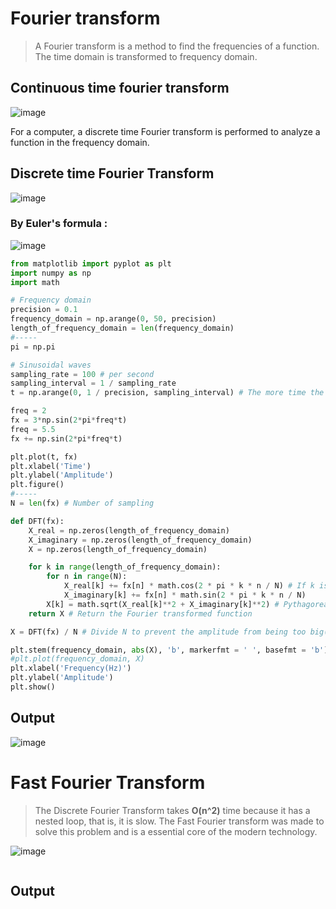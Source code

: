 # Fourier transform
>A Fourier transform is a method to find the frequencies of a function.
>The time domain is transformed to frequency domain.

## Continuous time fourier transform
![image](https://user-images.githubusercontent.com/67142421/155603554-7edd2873-0942-4465-a931-b6f07a5494da.png)

For a computer, a discrete time Fourier transform is performed to analyze a function in the frequency domain.

## Discrete time Fourier Transform
![image](https://user-images.githubusercontent.com/67142421/155603855-35d16458-2fec-49c5-80d4-88d247fb215f.png)<br>
### By Euler's formula :
![image](https://user-images.githubusercontent.com/67142421/155604064-dac589d7-b367-4648-9202-df41ea56f8be.png)

~~~Python
from matplotlib import pyplot as plt
import numpy as np
import math

# Frequency domain
precision = 0.1
frequency_domain = np.arange(0, 50, precision)
length_of_frequency_domain = len(frequency_domain)
#-----
pi = np.pi

# Sinusoidal waves
sampling_rate = 100 # per second
sampling_interval = 1 / sampling_rate
t = np.arange(0, 1 / precision, sampling_interval) # The more time the signal is measured, the more prcise the transform is

freq = 2
fx = 3*np.sin(2*pi*freq*t)
freq = 5.5
fx += np.sin(2*pi*freq*t)

plt.plot(t, fx)
plt.xlabel('Time')
plt.ylabel('Amplitude')
plt.figure()
#-----
N = len(fx) # Number of sampling

def DFT(fx):
    X_real = np.zeros(length_of_frequency_domain)
    X_imaginary = np.zeros(length_of_frequency_domain)
    X = np.zeros(length_of_frequency_domain)

    for k in range(length_of_frequency_domain):
        for n in range(N):
            X_real[k] += fx[n] * math.cos(2 * pi * k * n / N) # If k is a real number, it doesn't work
            X_imaginary[k] += fx[n] * math.sin(2 * pi * k * n / N)
        X[k] = math.sqrt(X_real[k]**2 + X_imaginary[k]**2) # Pythagorean theorem
    return X # Return the Fourier transformed function

X = DFT(fx) / N # Divide N to prevent the amplitude from being too big(Normalization)

plt.stem(frequency_domain, abs(X), 'b', markerfmt = ' ', basefmt = 'b')
#plt.plot(frequency_domain, X)
plt.xlabel('Frequency(Hz)')
plt.ylabel('Amplitude')
plt.show()
~~~
## Output
![image](https://user-images.githubusercontent.com/67142421/155615284-60108f35-f59c-4db5-866c-498c3b3e11e8.png)

# Fast Fourier Transform
> The Discrete Fourier Transform takes **O(n^2)** time because it has a nested loop, that is, it is slow.
> The Fast Fourier transform was made to solve this problem and is a essential core of the modern technology.

![image](https://user-images.githubusercontent.com/67142421/155605699-0773c7d0-99fa-4773-ac15-3ddf48958146.png)

~~~Python
~~~

## Output
